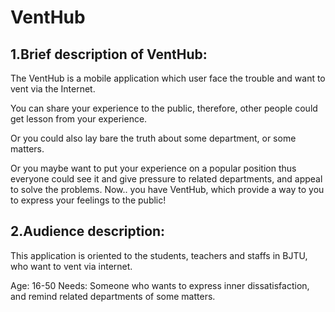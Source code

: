 # VentHub


## 1.Brief description of VentHub:

The VentHub is a mobile application which user face the trouble and want to vent via the Internet.

You can share your experience to the public, therefore, other people could get lesson from your experience.

Or you could also lay bare the truth about some department, or some matters.

Or you maybe want to put your experience on a popular position thus everyone could see it and give pressure to related departments, and appeal to solve the problems.
Now.. you have VentHub, which provide a way to you to express your feelings to the public!


## 2.Audience description:

This application is oriented to the students, teachers and staffs in BJTU, who want to vent via internet.

Age: 16-50 
Needs: Someone who wants to express inner dissatisfaction, and remind related departments of some matters.